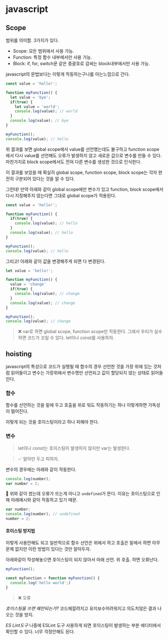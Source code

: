 # javascript

## Scope

범위를 의미함. 3가지가 있다.

- Scope: 모든 범위에서 사용 가능.
- Function: 특정 함수 내부에서만 사용 가능.
- Block: if, for, switch문 같은 중괄호로 감싸는 block내부에서만 사용 가능.

javascript의 문법보다는 이렇게 작동하는구나를 아는느낌으로 간다.

```js
const value = 'hello!';

function myFunction() {
  let value = 'bye';
  if(true) {
    let value = 'world';
    console.log(value); // world
  }
  console.log(value); // bye
}

myFunction();
console.log(value); // hello
```

위 결과를 보면 global scope에서 value를 선언했는데도 불구하고 function scope에서 다시 value를 선언해도 오류가 발생하지 않고 새로운 값으로 변수를 만들 수 있다. 마찬가지로 block scope에서도 전혀 다른 변수를 생성한 것으로 인식한다.

이 결과를 보았을 때 확실히 global scope, function scope, block scope는 각자 완전히 구분되어 있다는 것을 알 수 있다.

그런데! 만약 아래와 같이 global scope에만 변수가 있고 function, block scope에서 다시 지정해주지 않는다면 그대로 global scope가 적용된다.

```js
const value = 'hello!';

function myFunction() {
  if(true) {
    console.log(value); // hello
  }
  console.log(value); // hello
}

myFunction();
console.log(value); // hello
```

그리고! 아래와 같이 값을 변경해주게 되면 다 변경된다.
```js
let value = 'hello!';

function myFunction() {
  value = 'change'
  if(true) {
    console.log(value); // change
  }
  console.log(value); // change
}

myFunction();
console.log(value); // change
```

> ❌ var로 하면 global scope, function scope만 작동한다. 그래서 우리가 실수하면 코드가 꼬일 수 있다. let이나 const를 사용하자.

## hoisting

javascript의 특성으로 코드가 실행될 때 함수의 경우 선언한 것을 가장 위에 있는 것처럼 읽어들이고 변수는 가장위에서 변수명만 선언되고 값이 할당되지 않는 상태로 읽어들인다.

### 함수

함수를 선언하는 것을 밑에 두고 호출을 위로 둬도 작동하기는 하나 이렇게하면 가독성이 떨어진다.

이렇게 되는 것을 호이스팅이라고 하나 피해야 한다.

### 변수

> let이나 const는 호이스팅이 발생하지 않지만 var는 발생한다.

> ✅ 알아만 두고 피하자.

변수의 경우에는 아래와 같이 작동한다.

```js
console.log(number);
var number = 2;
```

🔺 위와 같이 썼는데 오류가 뜨는게 아니고 `undefined`가 뜬다. 이유는 호이스팅으로 인해 아래예시와 같이 작동하고 있기 때문.

```js
var number;
console.log(number); // undefined
number = 2;
```

#### 호이스팅 방지법

이렇게 사용안해도 되고 일반적으로 함수 선언은 위에서 하고 호출은 밑에서 하면 아무 문제 없지만 이런 방법이 있다는 것만 알아두자.

아래와같이 작성해놓으면 호이스팅이 되지 않아서 아래 선언. 위 호출. 하면 오류난다.

```js
myFunction();

const myFunction = function myFunction() {
  console.log('hello world';)
}
```
> ❌ 오류


*호이스팅을 쓰면 왜안되는가?*
코드헤깔려지고 유지보수어려워지고 의도치않은 결과 나오는 것을 방지.

*ES Lint도구*
나중에 ESLint 도구 사용하게 되면 호이스팅이 발생하는 부분 에디터에서 확인할 수 있다. 너무 걱정안해도 된다.